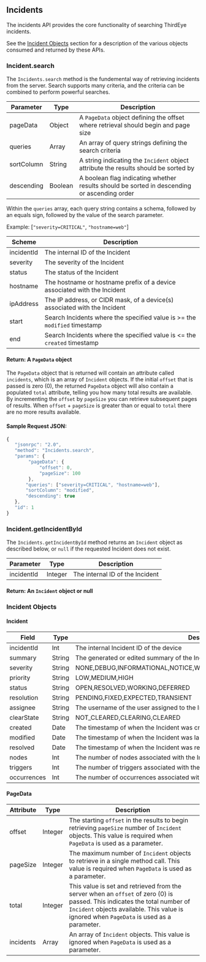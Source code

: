 ## Incidents

The incidents API provides the core functionality of searching ThirdEye incidents.

See the [Incident Objects](#incident-objects) section for a description of the various objects consumed and returned by these APIs.

<p></p>

### Incident.search

The ``Incidents.search`` method is the fundemental way of retrieving incidents from the server.  Search supports many criteria, and the criteria can be combined to perform powerful searches.

| Parameter     | Type       | Description                                                                                 |
| ------------- |------------|---------------------------------------------------------------------------------------------|
| pageData      | Object     | A ``PageData`` object defining the offset where retrieval should begin and page size        |
| queries       | Array      | An array of query strings defining the search criteria                                      |
| sortColumn    | String     | A string indicating the ``Incident`` object attribute the results should be sorted by       |
| descending    | Boolean    | A boolean flag indicating whether results should be sorted in descending or ascending order |

Within the ``queries`` array, each query string contains a schema, followed by an equals sign, followed by the value of the search parameter.

Example: [``"severity=CRITICAL"``, ``"hostname=web"``]

| Scheme     | Description                                                                    |
|------------|--------------------------------------------------------------------------------|
| incidentId | The internal ID of the Incident                                                |
| severity   | The severity of the Incident                                                   |
| status     | The status of the Incident                                                     |
| hostname   | The hostname or hostname prefix of a device associated with the Incident       |
| ipAddress  | The IP address, or CIDR mask, of a device(s) associated with the Incident      |
| start      | Search Incidents where the specified value is &gt;= the ``modified`` timestamp |
| end        | Search Incidents where the specified value is &lt;= the ``created`` timestamp  |

#### Return: A ``PageData`` object

The ``PageData`` object that is returned will contain an attribute called ``incidents``, which is an array
of ``Incident`` objects.  If the initial ``offset`` that is passed is zero (0), the returned ``PageData``
object will also contain a populated ``total`` attribute, telling you how many total results are available.
By incrementing the ``offset`` by ``pageSize`` you can retrieve subsequent pages of results.
When ``offset`` + ``pageSize`` is greater than or equal to ``total`` there are no more results available.

#### Sample Request JSON:

```javascript
{
   "jsonrpc": "2.0",
   "method": "Incidents.search",
   "params": {
        "pageData": {
            "offset": 0,
            "pageSize": 100
        },
       "queries": ["severity=CRITICAL", "hostname=web"],
       "sortColumn": "modified",
       "descending": true
   },
   "id": 1
}
```

<p class="vspacer"></p>

### Incident.getIncidentById

The ``Incidents.getIncidentById`` method returns an ``Incident`` object as described below, or ``null`` if the requested Incident does not exist.

| Parameter     | Type       | Description                                                                                 |
| ------------- |------------|---------------------------------------------------------------------------------------------|
| incidentId    | Integer    | The internal ID of the Incident                                                            |

#### Return: An ``Incident`` object or null

<p class="vspacer"></p>

### Incident Objects

#### Incident
| Field      | Type   | Description                                                            |
|------------|--------|------------------------------------------------------------------------|
| incidentId | Int    | The internal Incident ID of the device                                 |
| summary    | String | The generated or edited summary of the Incident                        |
| severity   | String | NONE,DEBUG,INFORMATIONAL,NOTICE,WARNING,ERROR,CRITICAL,ALERT,EMERGENCY |
| priority   | String | LOW,MEDIUM,HIGH                                                        |
| status     | String | OPEN,RESOLVED,WORKING,DEFERRED                                         |
| resolution | String | PENDING,FIXED,EXPECTED,TRANSIENT                                       |
| assignee   | String | The username of the user assigned to the Incident                      |
| clearState | String | NOT_CLEARED,CLEARING,CLEARED                                           |
| created    | Date   | The timestamp of when the Incident was created                         |
| modified   | Date   | The timestamp of when the Incident was last modified                   |
| resolved   | Date   | The timestamp of when the Incident was resolved                        |
| nodes      | Int    | The number of nodes associated with the Incident                       |
| triggers   | Int    | The number of triggers associated with the Incident                    |
| occurrences| Int    | The number of occurrences associated with the Incident                 |

#### PageData
| Attribute | Type          | Description                                                                                                                                                                                                             |
|-----------| ------------- |-------------------------------------------------------------------------------------------------------------------------------------------------------------------------------------------------------------------------|
| offset    | Integer       | The starting ```offset``` in the results to begin retrieving ``pageSize`` number of ``Incident`` objects.  This value is required when ``PageData`` is used as a parameter.                                             |
| pageSize  | Integer       | The maximum number of ``Incident`` objects to retrieve in a single method call. This value is required when ``PageData`` is used as a parameter.                                                                        |
| total     | Integer  | This value is set and retrieved from the server when an ``offset`` of zero (0) is passed.  This indicates the total number of ``Incident`` objects available.   This value is ignored when ``PageData`` is used as a parameter. |
| incidents | Array | An array of ``Incident`` objects. This value is ignored when ``PageData`` is used as a parameter.                                                                                                                       |

<p class="vspacer"></p>
